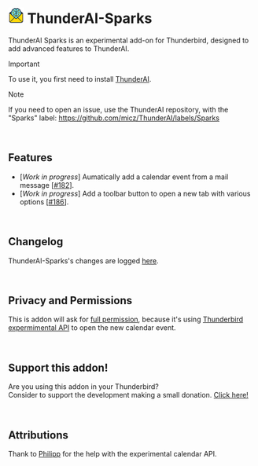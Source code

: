 # ![ThunderAI-Sparks icon](images/icon-32px.png "ThunderAI-Sparks") ThunderAI-Sparks
ThunderAI Sparks is an experimental add-on for Thunderbird, designed to add advanced features to ThunderAI.

> [!IMPORTANT]
> To use it, you first need to install [ThunderAI](https://github.com/micz/ThunderAI).

> [!NOTE]
> If you need to open an issue, use the ThunderAI repository, with the "Sparks" label: https://github.com/micz/ThunderAI/labels/Sparks

<br>


## Features
- [_Work in progress_] Aumatically add a calendar event from a mail message [[#182](https://github.com/micz/ThunderAI/issues/182)].
- [_Work in progress_] Add a toolbar button to open a new tab with various options [[#186](https://github.com/micz/ThunderAI/issues/186)].


<br>

## Changelog
ThunderAI-Sparks's changes are logged [here](CHANGELOG.md).


<br>

## Privacy and Permissions
This is addon will ask for [full permission](https://support.mozilla.org/it/kb/richiesta-autorizzazione-estensioni-thunderbird#w_avere-accesso-completo-e-illimitato-a-thunderbird-e-al-computer-dellutente), because it's using [Thunderbird expermimental API](https://developer.thunderbird.net/add-ons/mailextensions/experiments) to open the new calendar event.

<br>

## Support this addon!
Are you using this addon in your Thunderbird?
<br>Consider to support the development making a small donation. [Click here!](https://www.paypal.com/donate/?business=UHN4SXPGEXWQL&no_recurring=1&item_name=Thunderbird+Addon+ThunderAI-Sparks&currency_code=EUR)

<br>

## Attributions

Thank to [Philipp](https://github.com/kewisch/) for the help with the experimental calendar API.
